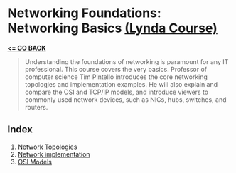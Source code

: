 # Networking Foundations: Networking Basics [(Lynda Course)](https://www.lynda.com/Windows-Server-tutorials/Foundations-Networking-Networking-Basics/408231-2.html)

[__<= GO BACK__](../README.md)

> Understanding the foundations of networking is paramount for any IT professional. This course covers the very basics. Professor of computer science Tim Pintello introduces the core networking topologies and implementation examples. He will also explain and compare the OSI and TCP/IP models, and introduce viewers to commonly used network devices, such as NICs, hubs, switches, and routers.

## Index

1. [Network Topologies](network-topologies.md)
2. [Network implementation](network-implementation.md)
3. [OSI Models](osi-models.md)
